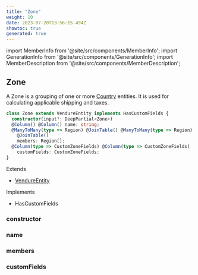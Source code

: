 ```yaml
---
title: "Zone"
weight: 10
date: 2023-07-20T13:56:15.494Z
showtoc: true
generated: true
---
```

<!-- This file was generated from the Vendure source. Do not modify. Instead, re-run the "docs:build" script -->
import MemberInfo from '@site/src/components/MemberInfo';
import GenerationInfo from '@site/src/components/GenerationInfo';
import MemberDescription from '@site/src/components/MemberDescription';


## Zone

<GenerationInfo sourceFile="packages/core/src/entity/zone/zone.entity.ts" sourceLine="17" packageName="@vendure/core" />

A Zone is a grouping of one or more <a href='/typescript-api/entities/country#country'>Country</a> entities. It is used for
calculating applicable shipping and taxes.

```ts title="Signature"
class Zone extends VendureEntity implements HasCustomFields {
  constructor(input?: DeepPartial<Zone>)
  @Column() @Column() name: string;
  @ManyToMany(type => Region) @JoinTable() @ManyToMany(type => Region)
    @JoinTable()
    members: Region[];
  @Column(type => CustomZoneFields) @Column(type => CustomZoneFields)
    customFields: CustomZoneFields;
}
```
Extends

 * <a href='/typescript-api/entities/vendure-entity#vendureentity'>VendureEntity</a>


Implements

 * HasCustomFields



### constructor

<MemberInfo kind="method" type="(input?: DeepPartial&#60;<a href='/typescript-api/entities/zone#zone'>Zone</a>&#62;) => Zone"   />


### name

<MemberInfo kind="property" type="string"   />


### members

<MemberInfo kind="property" type="<a href='/typescript-api/entities/region#region'>Region</a>[]"   />


### customFields

<MemberInfo kind="property" type="CustomZoneFields"   />


